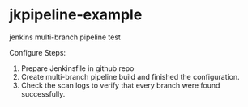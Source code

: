 # jkpipeline-example
jenkins multi-branch pipeline test

Configure Steps:
1. Prepare Jenkinsfile in github repo
2. Create multi-branch pipeline build and finished the configuration.
3. Check the scan logs to verify that every branch were found successfully.

